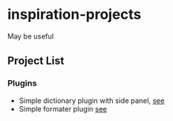 # inspiration-projects
May be useful
## Project List
### Plugins
- Simple dictionary plugin with side panel, [see](English-Study-Helper/simple-dictionary-chrome/README.md)
- Simple formater plugin [see](And-Something-Else/text-reformat-plugin/README.md)